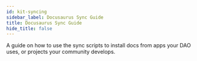 ```yaml
---
id: kit-syncing
sidebar_label: Docusaurus Sync Guide 
title: Docusaurus Sync Guide
hide_title: false
---
```


A guide on how to use the sync scripts to install docs from apps your DAO uses, or projects your community develops.
